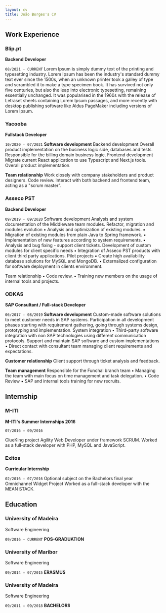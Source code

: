 ```yaml
---
layout: cv
title: João Borges's CV
---
```

## Work Experience


### Blip.pt
__Backend Developer__

`08/2021 - CURRENT`
Lorem Ipsum is simply dummy text of the printing and typesetting industry. Lorem Ipsum has been the industry's standard dummy text ever since the 1500s, when an unknown printer took a galley of type and scrambled it to make a type specimen book. It has survived not only five centuries, but also the leap into electronic typesetting, remaining essentially unchanged. It was popularised in the 1960s with the release of Letraset sheets containing Lorem Ipsum passages, and more recently with desktop publishing software like Aldus PageMaker including versions of Lorem Ipsum.



### Yacooba
__Fullstack Developer__

`10/2020 - 07/2021`
**Software development**
Backend development
Overall product implementation on the business logic side, databases and tests.
Responsible for the billing domain business logic.
Frontend development
Migrate current React application to use Typescript and Next.js tools.
Overall product implementation.

**Team relationship**
Work closely with company stakeholders and product designers.
Code review.
Interact with both backend and frontend team, acting as a "scrum master".

### Asseco PST
__Backend Developer__

`09/2019 - 09/2020`
Software development
Analysis and system documentation of the Middleware team modules.
Refactor, migration and modules evolution
 ▪ Analysis and optimization of existing modules.
 ▪ Migration of existing modules from plain Java to Spring framework.
 ▪ Implementation of new features according to system requirements.
 ▪ Analysis and bug fixing - support client tickets.
Development of custom modules for client specific needs
 ▪ Integration of Asseco PST products with client third party applications.
Pilot projects
 ▪ Create high availability database solutions for MySQL and MongoDB.
 ▪ Externalized configuration for software deployment in clients environment.
 
 Team relationship
 ▪ Code review.
 ▪ Training new members on the usage of internal tools and projects.

### ODKAS
__SAP Consultant / Full-stack Developer__

`06/2017 - 08/2019`
**Software development**
Custom-made software solutions to meet customer needs in SAP systems.
Participation in all development phases starting with requirement gathering, going through systems design, prototyping and implementation.
System integration
▪ Third-party software integration with non SAP technologies using different communication protocols.
Support and maintain SAP software and custom implementations
▪ Direct contact with consultant team managing client requirements and expectations.

**Customer relationship**
Client support through ticket analysis and feedback.

**Team management**
Responsible for the Funchal branch team
▪ Managing the team with main focus on time management and task delegation.
▪ Code Review
▪ SAP and internal tools training for new recruits.

## Internship

### M-ITI
__M-ITI's Summer Internships 2016__

`07/2016 – 09/2016`

ClueKing project
Agility Web Developer under framework SCRUM.
Worked as a full-stack developer with PHP, MySQL and JavaScript.

### Exitos
__Curricular Internship__

`02/2016 – 07/2016`
Optional subject on the Bachelors final year
Omnichannel Widget Project
Worked as a full-stack developer with the MEAN STACK.

## Education

### University of Madeira
Software Engineering

`09/2016 – CURRENT`
__POS-GRADUATION__

### University of Maribor
Software Engineering

`09/2014 – 07/2015`
__ERASMUS__

### University of Madeira
Software Engineering

`09/2011 – 09/2018`
__BACHELORS__
